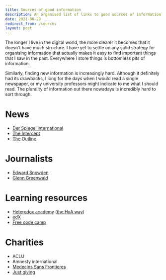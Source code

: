 ```yaml
---
title: Sources of good information
description: An organised list of links to good sources of information
date: 2021-06-29
redirect_from: /sources
layout: post
---
```


The longer I live in the digital world, the more clearer it becomes that it doesn't have much structure. I have yet to settle on any solid strategy for organising information that actually makes it easy to find important things that I saw in the past. Everywhere I store things is bottomless pits of information.

Similarly, finding new information is increasingly hard. Although it definitely had its drawbacks, I long for the days when I would read a single newspaper, or my university professors might indicate to me what I should read. The plurality of information out there nowadays is incredibly hard to sort through.

# News

- [Der Spiegel international](https://www.spiegel.de/international/)
- [The Intercept](https://theintercept.com/)
- [The Outline](https://theoutline.com/)

# Journalists

- [Edward Snowden](https://edwardsnowden.substack.com/)
- [Glenn Greenwald](https://greenwald.substack.com/)

# Learning resources

- [Heterodox academy](https://heterodoxacademy.org/) ([the HxA way](https://heterodoxacademy.org/library/the-hxa-way/))
- [edX](https://www.edx.org/)
- [Free code camp](https://freecodecamp.org/)

# Charities

- ACLU
- Amnesty international
- [Medecins Sans Frontieres](https://msf.org.uk/)
- [Just giving](https://www.justgiving.com/)
